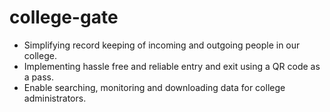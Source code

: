 # college-gate
- Simplifying record keeping of incoming and outgoing people in our college.
- Implementing hassle free and reliable entry and exit using a QR code as a pass.
- Enable searching, monitoring and downloading data for college administrators.
